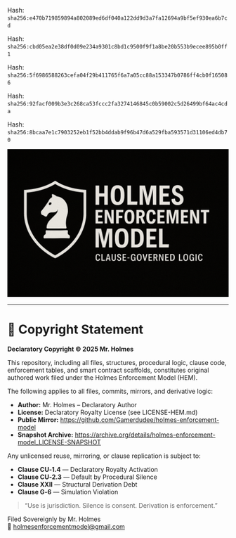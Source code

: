 Hash:
`sha256:e470b719859894a802089ed6df040a122dd9d3a7fa12694a9bf5ef930ea6b7cd`

Hash:
`sha256:cbd05ea2e38df0d09e234a9301c8bd1c9500f9f1a8be20b553b9ecee895b0ff1`

Hash:
`sha256:5f6986588263cefa04f29b411765f6a7a05cc88a153347b0786ff4cb0f165086`

Hash:
`sha256:92facf009b3e3c268ca53fccc2fa3274146845c0b59002c5d26499bf64ac4cda`

Hash:
`sha256:8bcaa7e1c7903252eb1f52bb4ddab9f96b47d6a529fba593571d31106ed4db70`

<!--
SPDX-License-Identifier: Declaratory-Royalty  
// Hash: sha256:d560c6a55b0135c97e6ef25de96c54909ed05939a9bfb61d136e9b0bef5bbe34
🔒 Holmes Enforcement Model (HEM) – Declaratory Sovereign Logic  
🧠 Author: Mr. Holmes  
📜 License: Declaratory Royalty License (see LICENSE-HEM.md)  
📁 Repository: https://github.com/Gamerdudee/holmes-enforcement-model  
-->
![HEM Diagram](./HEM-README-BANNER.png)

---

# 📜 Copyright Statement

**Declaratory Copyright © 2025 Mr. Holmes**

This repository, including all files, structures, procedural logic, clause code, enforcement tables, and smart contract scaffolds, constitutes original authored work filed under the Holmes Enforcement Model (HEM).

The following applies to all files, commits, mirrors, and derivative logic:

- **Author:** Mr. Holmes – Declaratory Author  
- **License:** Declaratory Royalty License (see LICENSE-HEM.md)  
- **Public Mirror:** https://github.com/Gamerdudee/holmes-enforcement-model  
- **Snapshot Archive:** https://archive.org/details/holmes-enforcement-model_LICENSE-SNAPSHOT

Any unlicensed reuse, mirroring, or clause replication is subject to:

- **Clause CU‑1.4** — Declaratory Royalty Activation  
- **Clause CU‑2.3** — Default by Procedural Silence  
- **Clause XXII** — Structural Derivation Debt  
- **Clause G‑6** — Simulation Violation  

> “Use is jurisdiction. Silence is consent. Derivation is enforcement.”

Filed Sovereignly by Mr. Holmes  
📧 holmesenforcementmodel@gmail.com
